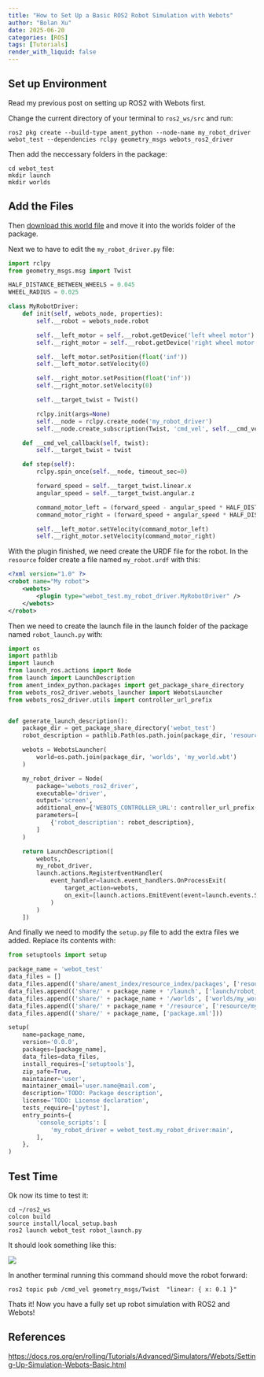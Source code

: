 ```yaml
---
title: "How to Set Up a Basic ROS2 Robot Simulation with Webots"
author: "Bolan Xu"
date: 2025-06-20
categories: [ROS]
tags: [Tutorials]
render_with_liquid: false
---
```


## Set up Environment

Read my previous post on setting up ROS2 with Webots first.

Change the current directory of your terminal to `ros2_ws/src` and run:

`ros2 pkg create --build-type ament_python --node-name my_robot_driver webot_test --dependencies rclpy geometry_msgs webots_ros2_driver`

Then add the neccessary folders in the package:

```
cd webot_test
mkdir launch
mkdir worlds
```

## Add the Files

Then [download this world file](https://docs.ros.org/en/foxy/_downloads/5ad123fc6a8f1ea79553d5039728084a/my_world.wbt) and move it into the worlds folder of the package.

Next we to have to edit the `my_robot_driver.py` file:

```python
import rclpy
from geometry_msgs.msg import Twist

HALF_DISTANCE_BETWEEN_WHEELS = 0.045
WHEEL_RADIUS = 0.025

class MyRobotDriver:
    def init(self, webots_node, properties):
        self.__robot = webots_node.robot

        self.__left_motor = self.__robot.getDevice('left wheel motor')
        self.__right_motor = self.__robot.getDevice('right wheel motor')

        self.__left_motor.setPosition(float('inf'))
        self.__left_motor.setVelocity(0)

        self.__right_motor.setPosition(float('inf'))
        self.__right_motor.setVelocity(0)

        self.__target_twist = Twist()

        rclpy.init(args=None)
        self.__node = rclpy.create_node('my_robot_driver')
        self.__node.create_subscription(Twist, 'cmd_vel', self.__cmd_vel_callback, 1)

    def __cmd_vel_callback(self, twist):
        self.__target_twist = twist

    def step(self):
        rclpy.spin_once(self.__node, timeout_sec=0)

        forward_speed = self.__target_twist.linear.x
        angular_speed = self.__target_twist.angular.z

        command_motor_left = (forward_speed - angular_speed * HALF_DISTANCE_BETWEEN_WHEELS) / WHEEL_RADIUS
        command_motor_right = (forward_speed + angular_speed * HALF_DISTANCE_BETWEEN_WHEELS) / WHEEL_RADIUS

        self.__left_motor.setVelocity(command_motor_left)
        self.__right_motor.setVelocity(command_motor_right)
```

With the plugin finished, we need create the URDF file for the robot.
In the `resource` folder create a file named `my_robot.urdf` with this:

```xml
<?xml version="1.0" ?>
<robot name="My robot">
    <webots>
        <plugin type="webot_test.my_robot_driver.MyRobotDriver" />
    </webots>
</robot>
```

Then we need to create the launch file in the launch folder of the package named `robot_launch.py` with:

```python
import os
import pathlib
import launch
from launch_ros.actions import Node
from launch import LaunchDescription
from ament_index_python.packages import get_package_share_directory
from webots_ros2_driver.webots_launcher import WebotsLauncher
from webots_ros2_driver.utils import controller_url_prefix


def generate_launch_description():
    package_dir = get_package_share_directory('webot_test')
    robot_description = pathlib.Path(os.path.join(package_dir, 'resource', 'my_robot.urdf')).read_text()

    webots = WebotsLauncher(
        world=os.path.join(package_dir, 'worlds', 'my_world.wbt')
    )

    my_robot_driver = Node(
        package='webots_ros2_driver',
        executable='driver',
        output='screen',
        additional_env={'WEBOTS_CONTROLLER_URL': controller_url_prefix() + 'my_robot'},
        parameters=[
            {'robot_description': robot_description},
        ]
    )

    return LaunchDescription([
        webots,
        my_robot_driver,
        launch.actions.RegisterEventHandler(
            event_handler=launch.event_handlers.OnProcessExit(
                target_action=webots,
                on_exit=[launch.actions.EmitEvent(event=launch.events.Shutdown())],
            )
        )
    ])
```

And finally we need to modify the `setup.py` file to add the extra files we added.
Replace its contents with:

```python
from setuptools import setup

package_name = 'webot_test'
data_files = []
data_files.append(('share/ament_index/resource_index/packages', ['resource/' + package_name]))
data_files.append(('share/' + package_name + '/launch', ['launch/robot_launch.py']))
data_files.append(('share/' + package_name + '/worlds', ['worlds/my_world.wbt']))
data_files.append(('share/' + package_name + '/resource', ['resource/my_robot.urdf']))
data_files.append(('share/' + package_name, ['package.xml']))

setup(
    name=package_name,
    version='0.0.0',
    packages=[package_name],
    data_files=data_files,
    install_requires=['setuptools'],
    zip_safe=True,
    maintainer='user',
    maintainer_email='user.name@mail.com',
    description='TODO: Package description',
    license='TODO: License declaration',
    tests_require=['pytest'],
    entry_points={
        'console_scripts': [
            'my_robot_driver = webot_test.my_robot_driver:main',
        ],
    },
)
```
## Test Time

Ok now its time to test it:

```
cd ~/ros2_ws
colcon build
source install/local_setup.bash
ros2 launch webot_test robot_launch.py
```

It should look something like this:

![](https://github.com/bolanxu/bolanxu.github.io/blob/88b2b8ba5c393c9a692982b10ca6b79b0f2d64b3/_posts/img/webots_test_screenshot.png)

In another terminal running this command should move the robot forward:

`ros2 topic pub /cmd_vel geometry_msgs/Twist  "linear: { x: 0.1 }"`

Thats it! Now you have a fully set up robot simulation with ROS2 and Webots!

## References

<https://docs.ros.org/en/rolling/Tutorials/Advanced/Simulators/Webots/Setting-Up-Simulation-Webots-Basic.html>
